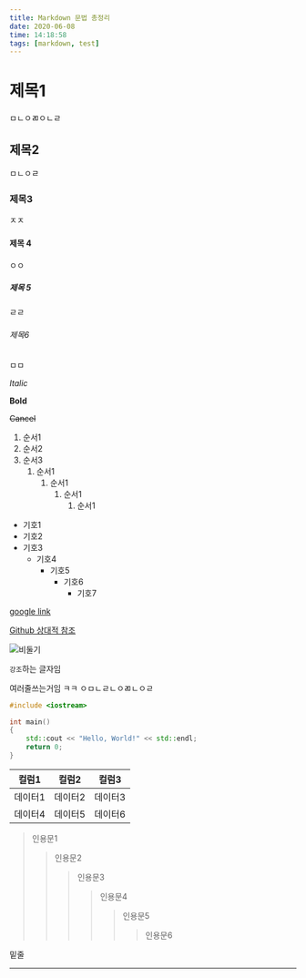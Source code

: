 ```yaml
---
title: Markdown 문법 총정리
date: 2020-06-08
time: 14:18:58
tags: [markdown, test]
---
```


# 제목1

ㅁㄴㅇㄻㅇㄴㄹ

## 제목2

ㅁㄴㅇㄹ

### 제목3

ㅈㅈ

#### 제목 4

ㅇㅇ

##### 제목 5

ㄹㄹ

###### 제목6

ㅁㅁ

*Italic*

**Bold**

~~Cancel~~

1. 순서1
2. 순서2
3. 순서3
   1. 순서1
      1. 순서1
         1. 순서1
            1. 순서1

* 기호1
* 기호2
* 기호3
  * 기호4
    * 기호5
      * 기호6
        * 기호7

[google link](https://google.com)

[Github 상대적 참조][1]

[1]: https://github.com

![비둘기](https://upload.wikimedia.org/wikipedia/commons/4/46/Pigeon.jpg)

`강조`하는 글자임

여러줄쓰는거임 ㅋㅋ
ㅇㅁㄴㄹㄴㅇㄻㄴㅇㄹ

```C++
#include <iostream>

int main()
{
	std::cout << "Hello, World!" << std::endl;
	return 0;
}
```

| 컬럼1  | 컬럼2  | 컬럼3  |
|------|------|------|
| 데이터1 | 데이터2 | 데이터3 |
| 데이터4 | 데이터5 | 데이터6 |

> 인용문1
>
> > 인용문2
> >
> > > 인용문3
> > >
> > > > 인용문4
> > > >
> > > > > 인용문5
> > > > >
> > > > > > 인용문6

밑줄

***

